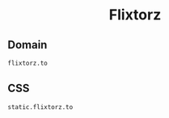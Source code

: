 


<h1 align="center">Flixtorz</h1>  


## Domain


```html
flixtorz.to
```  


## CSS


```html
static.flixtorz.to
```  

<br>
